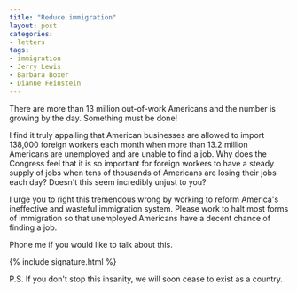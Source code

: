 ```yaml
---
title: "Reduce immigration"
layout: post
categories:
- letters
tags:
- immigration
- Jerry Lewis
- Barbara Boxer
- Dianne Feinstein
---
```


There are more than 13 million out-of-work Americans and the number is growing by the day. Something must be done!

I find it truly appalling that American businesses are allowed to import 138,000 foreign workers each month when more than 13.2 million Americans are unemployed and are unable to find a job. Why does the Congress feel that it is so important for foreign workers to have a steady supply of jobs when tens of thousands of Americans are losing their jobs each day? Doesn't this seem incredibly unjust to you?

I urge you to right this tremendous wrong by working to reform America's ineffective and wasteful immigration system. Please work to halt most forms of immigration so that unemployed Americans have a decent chance of finding a job.

Phone me if you would like to talk about this.

{% include signature.html %}

P.S. If you don't stop this insanity, we will soon cease to exist as a country.